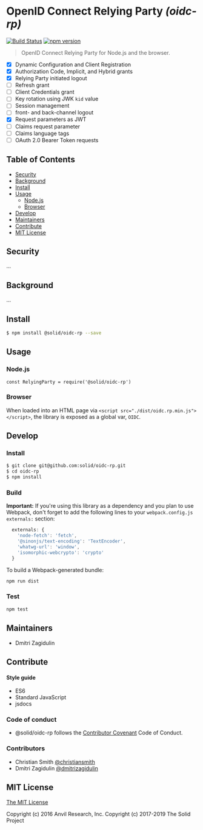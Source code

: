 # OpenID Connect Relying Party _(oidc-rp)_

[![Build Status](https://travis-ci.org/interop/oidc-rp.svg?branch=master&style=flat-square)](https://travis-ci.org/interop/oidc-rp)
[![npm version](https://badge.fury.io/js/%40interop%2Foidc-rp.svg)](https://badge.fury.io/js/%40interop%2Foidc-rp)

> OpenID Connect Relying Party for Node.js and the browser.

- [x] Dynamic Configuration and Client Registration
- [x] Authorization Code, Implicit, and Hybrid grants
- [x] Relying Party initiated logout
- [ ] Refresh grant
- [ ] Client Credentials grant
- [ ] Key rotation using JWK `kid` value
- [ ] Session management
- [ ] front- and back-channel logout
- [X] Request parameters as JWT
- [ ] Claims request parameter
- [ ] Claims language tags
- [ ] OAuth 2.0 Bearer Token requests

## Table of Contents

* [Security](#security)
* [Background](#background)
* [Install](#install)
* [Usage](#usage)
  * [Node.js](#nodejs)
  * [Browser](#browser)
* [Develop](#develop)
* [Maintainers](#maintainers)
* [Contribute](#contribute)
* [MIT License](#mit-license)

## Security

...

## Background

...

## Install

```bash
$ npm install @solid/oidc-rp --save
```

## Usage

### Node.js

```
const RelyingParty = require('@solid/oidc-rp')
```

### Browser

When loaded into an HTML page via `<script src="./dist/oidc.rp.min.js"></script>`,
the library is exposed as a global var, `OIDC`.


## Develop

### Install

```bash
$ git clone git@github.com:solid/oidc-rp.git
$ cd oidc-rp
$ npm install
```

### Build

**Important:**
If you're using this library as a dependency and you plan to use Webpack, don't
forget to add the following lines to your `webpack.config.js` `externals:` 
section:

```js
  externals: {
    'node-fetch': 'fetch',
    '@sinonjs/text-encoding': 'TextEncoder',
    'whatwg-url': 'window',
    'isomorphic-webcrypto': 'crypto'
  }
```

To build a Webpack-generated bundle:

```bash
npm run dist
```

### Test

```bash
npm test
```

## Maintainers

* Dmitri Zagidulin

## Contribute

#### Style guide

* ES6
* Standard JavaScript
* jsdocs

### Code of conduct

* @solid/oidc-rp follows the [Contributor Covenant](http://contributor-covenant.org/version/1/3/0/) Code of Conduct.

### Contributors

* Christian Smith [@christiansmith](https://github.com/christiansmith)
* Dmitri Zagidulin [@dmitrizagidulin](https://github.com/dmitrizagidulin)

## MIT License

[The MIT License](LICENSE.md)

Copyright (c) 2016 Anvil Research, Inc.
Copyright (c) 2017-2019 The Solid Project
